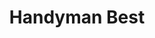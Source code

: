 ---
title: "Handyman Best"
url: /general-trias/handyman-best-governors-drive/
shop: doityourself
---